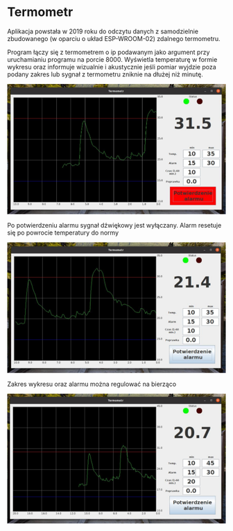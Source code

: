 # Termometr
Aplikacja powstała w 2019 roku do odczytu danych z samodzielnie zbudowanego (w oparciu o układ ESP-WROOM-02) zdalnego termometru.

Program łączy się z termometrem o ip podawanym jako argument przy uruchamianiu programu na porcie 8000.
Wyświetla temperaturę w formie wykresu oraz informuje wizualnie i akustycznie jeśli pomiar wyjdzie poza podany zakres lub sygnał z termometru zniknie na dłużej niż minutę.

![Screenshot](images/alarm.jpg)

Po potwierdzeniu alarmu sygnał dźwiękowy jest wyłączany. Alarm resetuje się po powrocie temperatury do normy

![Screenshot](images/no-alarm.jpg)

Zakres wykresu oraz alarmu można regulować na bierząco

![Screenshot](images/range.jpg)